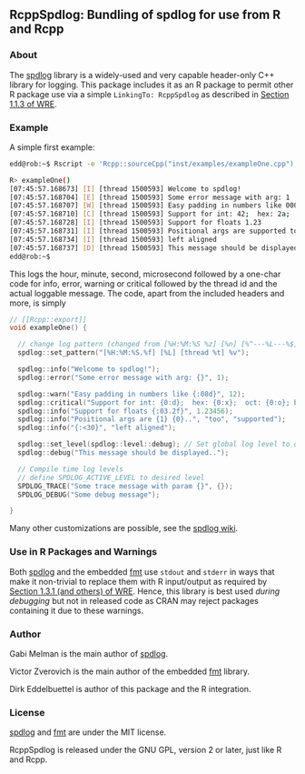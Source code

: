 
## RcppSpdlog: Bundling of spdlog for use from R and Rcpp


### About

The [spdlog](https://github.com/gabime/spdlog) library is a widely-used and
very capable header-only C++ library for logging.  This package includes it
as an R package to permit other R package use via a simple `LinkingTo:
RcppSpdlog` as described in [Section 1.1.3 of
WRE](https://cran.r-project.org/doc/manuals/r-release/R-exts.html#Package-Dependencies).

### Example

A simple first example:

```sh
edd@rob:~$ Rscript -e 'Rcpp::sourceCpp("inst/examples/exampleOne.cpp")'

R> exampleOne()
[07:45:57.168673] [I] [thread 1500593] Welcome to spdlog!
[07:45:57.168704] [E] [thread 1500593] Some error message with arg: 1
[07:45:57.168707] [W] [thread 1500593] Easy padding in numbers like 00000012
[07:45:57.168710] [C] [thread 1500593] Support for int: 42;  hex: 2a;  oct: 52; bin: 101010
[07:45:57.168728] [I] [thread 1500593] Support for floats 1.23
[07:45:57.168731] [I] [thread 1500593] Positional args are supported too..
[07:45:57.168734] [I] [thread 1500593] left aligned                  
[07:45:57.168737] [D] [thread 1500593] This message should be displayed..
edd@rob:~$ 
```

This logs the hour, minute, second, microsecond followed by a one-char code
for info, error, warning or critical followed by the thread id and the actual
loggable message. The code, apart from the included headers and more, is
simply

```c++
// [[Rcpp::export]]
void exampleOne() {

  // change log pattern (changed from [%H:%M:%S %z] [%n] [%^---%L---%$] )
  spdlog::set_pattern("[%H:%M:%S.%f] [%L] [thread %t] %v");

  spdlog::info("Welcome to spdlog!");
  spdlog::error("Some error message with arg: {}", 1);

  spdlog::warn("Easy padding in numbers like {:08d}", 12);
  spdlog::critical("Support for int: {0:d};  hex: {0:x};  oct: {0:o}; bin: {0:b}", 42);
  spdlog::info("Support for floats {:03.2f}", 1.23456);
  spdlog::info("Positional args are {1} {0}..", "too", "supported");
  spdlog::info("{:<30}", "left aligned");

  spdlog::set_level(spdlog::level::debug); // Set global log level to debug
  spdlog::debug("This message should be displayed..");

  // Compile time log levels
  // define SPDLOG_ACTIVE_LEVEL to desired level
  SPDLOG_TRACE("Some trace message with param {}", {});
  SPDLOG_DEBUG("Some debug message");

}
```

Many other customizations are possible, see the [spdlog wiki](https://github.com/gabime/spdlog/wiki).

### Use in R Packages and Warnings

Both [spdlog](https://github.com/gabime/spdlog) and the embedded
[fmt](https://github.com/fmtlib/fmt) use `stdout` and `stderr` in ways that
make it non-trivial to replace them with R input/output as required by
[Section 1.3.1 (and others) of
WRE](https://cran.r-project.org/doc/manuals/r-release/R-exts.html#Checking-packages). Hence,
this library is best used _during debugging_ but not in released code as CRAN
may reject packages containing it due to these warnings.

### Author

Gabi Melman is the main author of [spdlog](https://github.com/gabime/spdlog).

Victor Zverovich is the main author of the embedded [fmt](https://github.com/fmtlib/fmt) library.

Dirk Eddelbuettel is author of this package and the R integration.

### License

[spdlog](https://github.com/gabime/spdlog) and
[fmt](https://github.com/fmtlib/fmt) are under the MIT license.

RcppSpdlog is released under the GNU GPL, version 2 or later, just like R and Rcpp.
